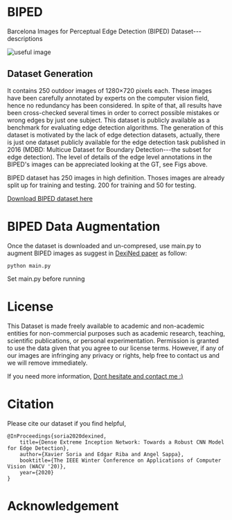 # BIPED
Barcelona Images for Perceptual Edge Detection (BIPED) Dataset---descriptions

![useful image](/figs/BIPED_banner.png)

## Dataset Generation

It contains 250 outdoor images of 1280$\times$720 pixels each. These images have been carefully annotated by experts on the computer vision field, hence no redundancy has been considered. In spite of that, all results have been cross-checked several times in order to correct possible mistakes or wrong edges by just one subject. This dataset is publicly available as a benchmark for evaluating edge detection algorithms. The generation of this dataset is motivated by the lack of edge detection datasets, actually, there is just one dataset publicly available for the edge detection task published in 2016 (MDBD: Multicue Dataset for Boundary Detection---the subset for edge detection). The level of details of the edge level annotations in the BIPED's images can be appreciated looking at the GT, see Figs above. 

BIPED dataset has 250 images in high definition. Thoses images are already split up for training and testing. 200 for training and 50 for testing.


[Download BIPED dataset here](https://drive.google.com/file/d/1l9cUbNK7CgpUsWYInce-djJQp-FyY5DO/view?usp=sharing)

# BIPED Data Augmentation

Once the dataset is downloaded and un-compresed, use main.py to augment BIPED images as suggest in [DexiNed paper](https://arxiv.org/pdf/1909.01955.pdf) as follow:

    python main.py

Set main.py before running

# License

This Dataset is made freely available to academic and non-academic entities for non-commercial purposes such as academic research, teaching, scientific publications, or personal experimentation. Permission is granted to use the data given that you agree to our license terms. However, if any of our images are infringing any privacy or rights, help free to contact us and we will remove immediately.

If you need more information, [Dont hesitate and contact me :)](https://xavysp.github.io)

# Citation
Please cite our dataset if you find helpful,
```
@InProceedings{soria2020dexined,
    title={Dense Extreme Inception Network: Towards a Robust CNN Model for Edge Detection},
    author={Xavier Soria and Edgar Riba and Angel Sappa},
    booktitle={The IEEE Winter Conference on Applications of Computer Vision (WACV '20)},
    year={2020}
}
```

# Acknowledgement



